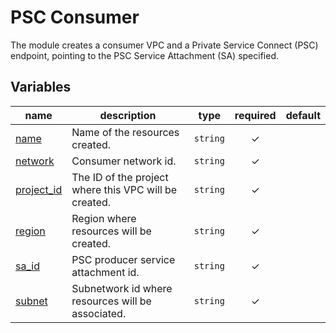 # PSC Consumer

The module creates a consumer VPC and a Private Service Connect (PSC) endpoint, pointing to the PSC Service Attachment (SA) specified.

<!-- BEGIN TFDOC -->

## Variables

| name | description | type | required | default |
|---|---|:---:|:---:|:---:|
| [name](variables.tf#L22) | Name of the resources created. | <code>string</code> | ✓ |  |
| [network](variables.tf#L32) | Consumer network id. | <code>string</code> | ✓ |  |
| [project_id](variables.tf#L17) | The ID of the project where this VPC will be created. | <code>string</code> | ✓ |  |
| [region](variables.tf#L27) | Region where resources will be created. | <code>string</code> | ✓ |  |
| [sa_id](variables.tf#L42) | PSC producer service attachment id. | <code>string</code> | ✓ |  |
| [subnet](variables.tf#L37) | Subnetwork id where resources will be associated. | <code>string</code> | ✓ |  |

<!-- END TFDOC -->
